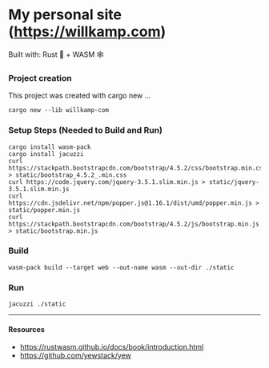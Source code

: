 # My personal site (https://willkamp.com)
Built with: Rust 🦀 + WASM 🕸

### Project creation 
This project was created with cargo new ...
```
cargo new --lib willkamp-com 
```

### Setup Steps (Needed to Build and Run)
```
cargo install wasm-pack
cargo install jacuzzi
curl https://stackpath.bootstrapcdn.com/bootstrap/4.5.2/css/bootstrap.min.css > static/bootstrap_4.5.2_.min.css
curl https://code.jquery.com/jquery-3.5.1.slim.min.js > static/jquery-3.5.1.slim.min.js
curl https://cdn.jsdelivr.net/npm/popper.js@1.16.1/dist/umd/popper.min.js > static/popper.min.js
curl https://stackpath.bootstrapcdn.com/bootstrap/4.5.2/js/bootstrap.min.js > static/bootstrap.min.js 
```

### Build
```
wasm-pack build --target web --out-name wasm --out-dir ./static
```

### Run
```
jacuzzi ./static 
```

-----------------------

#### Resources

* https://rustwasm.github.io/docs/book/introduction.html
* https://github.com/yewstack/yew
